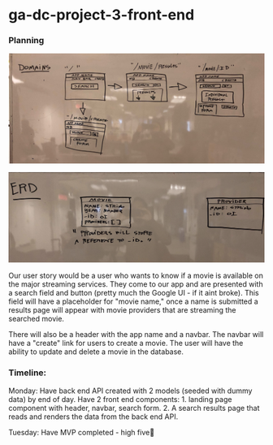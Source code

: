 # ga-dc-project-3-front-end

### Planning

!["Wireframe"](https://github.com/wadestewart/ga-dc-project-3-front-end/blob/feature-init/IMG_3461.jpg?raw=true "Wireframe")


!["ERD"](https://github.com/wadestewart/ga-dc-project-3-front-end/blob/feature-init/image%20(1).png?raw=true "ERD")

Our user story would be a user who wants to know if a movie is available on the major streaming services. They come to our app and are presented with a search field and button (pretty much the Google UI - if it aint broke). This field will have a placeholder for "movie name," once a name is submitted a results page will appear with movie providers that are streaming the searched movie.

There will also be a header with the app name and a navbar. The navbar will have a "create" link for users to create a movie. The user will have the ability to update and delete a movie in the database.

### Timeline:

Monday:
Have back end API created with 2 models (seeded with dummy data) by end of day.
Have 2 front end components: 1. landing page component with header, navbar, search form. 2. A search results page that reads and renders the data from the back end API.

Tuesday:
Have MVP completed - high five🙌
